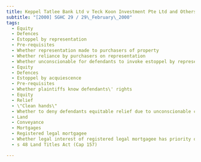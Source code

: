 ```yaml
---
title: Keppel Tatlee Bank Ltd v Teck Koon Investment Pte Ltd and Others 
subtitle: "[2000] SGHC 29 / 29\_February\_2000"
tags:
  - Equity
  - Defences
  - Estoppel by representation
  - Pre-requisites
  - Whether representation made to purchasers of property
  - Whether reliance by purchasers on representation
  - Whether unconscionable for defendants to invoke estoppel by representation
  - Equity
  - Defences
  - Estoppel by acquiescence
  - Pre-requisites
  - Whether plaintiffs know defendants\' rights
  - Equity
  - Relief
  - \"Clean hands\"
  - Whether to deny defendants equitable relief due to unconscionable conduct
  - Land
  - Conveyance
  - Mortgages
  - Registered legal mortgagee
  - Whether legal interest of registered legal mortgagee has priority over any equitable interest of defendants
  - s 48 Land Titles Act (Cap 157)

---
```


